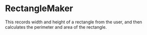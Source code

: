 # RectangleMaker
This records width and height of a rectangle from the user, and then calculates the perimeter and area of the rectangle.
